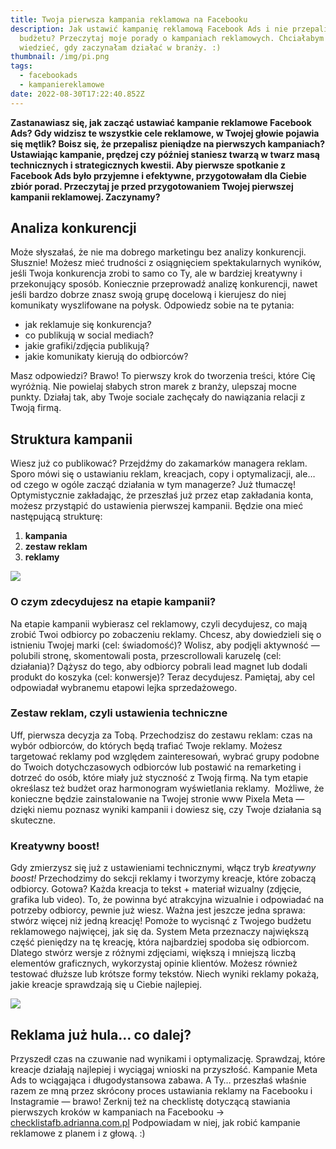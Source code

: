 ```yaml
---
title: Twoja pierwsza kampania reklamowa na Facebooku
description: Jak ustawić kampanię reklamową Facebook Ads i nie przepalić
  budżetu? Przeczytaj moje porady o kampaniach reklamowych. Chciałabym to
  wiedzieć, gdy zaczynałam działać w branży. :)
thumbnail: /img/pi.png
tags:
  - facebookads
  - kampaniereklamowe
date: 2022-08-30T17:22:40.852Z
---
```

**Zastanawiasz się, jak zacząć ustawiać kampanie reklamowe Facebook Ads? Gdy widzisz te wszystkie cele reklamowe, w Twojej głowie pojawia się mętlik? Boisz się, że przepalisz pieniądze na pierwszych kampaniach? Ustawiając kampanie, prędzej czy później staniesz twarzą w twarz masą technicznych i strategicznych kwestii. Aby pierwsze spotkanie z Facebook Ads było przyjemne i efektywne, przygotowałam dla Ciebie zbiór porad. Przeczytaj je przed przygotowaniem Twojej pierwszej kampanii reklamowej. Zaczynamy?**

## Analiza konkurencji

Może słyszałaś, że nie ma dobrego marketingu bez analizy konkurencji. Słusznie! Możesz mieć trudności z osiągnięciem spektakularnych wyników, jeśli Twoja konkurencja zrobi to samo co Ty, ale w bardziej kreatywny i przekonujący sposób. Koniecznie przeprowadź analizę konkurencji, nawet jeśli bardzo dobrze znasz swoją grupę docelową i kierujesz do niej komunikaty wyszlifowane na połysk. Odpowiedz sobie na te pytania:

* jak reklamuje się konkurencja?
* co publikują w social mediach?
* jakie grafiki/zdjęcia publikują?
* jakie komunikaty kierują do odbiorców?

Masz odpowiedzi? Brawo! To pierwszy krok do tworzenia treści, które Cię wyróżnią. Nie powielaj słabych stron marek z branży, ulepszaj mocne punkty. Działaj tak, aby Twoje sociale zachęcały do nawiązania relacji z Twoją firmą.

## Struktura kampanii

Wiesz już co publikować? Przejdźmy do zakamarków managera reklam. Sporo mówi się o ustawianiu reklam, kreacjach, copy i optymalizacji, ale… od czego w ogóle zacząć działania w tym managerze? Już tłumaczę! Optymistycznie zakładając, że przeszłaś już przez etap zakładania konta, możesz przystąpić do ustawienia pierwszej kampanii. Będzie ona mieć następującą strukturę:

1. **kampania**
2. **zestaw reklam**
3. **reklamy**

![](https://lh6.googleusercontent.com/gTuvOLgw-150MbyizcQy0uzm_gXxVxo0nSUlwHxbS3S3xvbXHVmWLvWPgRow2WX2idcpK_PozJTB516QPXkBYRKlIAZVHR642EpltvCukLcSz5Kf89m6AXCwHDYzHxlR-VXsNXF6TXziw93oDSBW8fPjFii9pnsELel7DvBsciYC4xiuF_6nppq4Rw)

### O czym zdecydujesz na etapie kampanii?

Na etapie kampanii wybierasz cel reklamowy, czyli decydujesz, co mają zrobić Twoi odbiorcy po zobaczeniu reklamy. Chcesz, aby dowiedzieli się o istnieniu Twojej marki (cel: świadomość)? Wolisz, aby podjęli aktywność — polubili stronę, skomentowali posta, przescrollowali karuzelę (cel: działania)? Dążysz do tego, aby odbiorcy pobrali lead magnet lub dodali produkt do koszyka (cel: konwersje)? Teraz decydujesz. Pamiętaj, aby cel odpowiadał wybranemu etapowi lejka sprzedażowego. 

### Zestaw reklam, czyli ustawienia techniczne

Uff, pierwsza decyzja za Tobą. Przechodzisz do zestawu reklam: czas na wybór odbiorców, do których będą trafiać Twoje reklamy. Możesz targetować reklamy pod względem zainteresowań, wybrać grupy podobne do Twoich dotychczasowych odbiorców lub postawić na remarketing i dotrzeć do osób, które miały już styczność z Twoją firmą. Na tym etapie określasz też budżet oraz harmonogram wyświetlania reklamy.  Możliwe, że konieczne będzie zainstalowanie na Twojej stronie www Pixela Meta — dzięki niemu poznasz wyniki kampanii i dowiesz się, czy Twoje działania są skuteczne.

### Kreatywny boost!

Gdy zmierzysz się już z ustawieniami technicznymi, włącz tryb *kreatywny boost!* Przechodzimy do sekcji reklamy i tworzymy kreacje, które zobaczą odbiorcy. Gotowa? Każda kreacja to tekst + materiał wizualny (zdjęcie, grafika lub video). To, że powinna być atrakcyjna wizualnie i odpowiadać na potrzeby odbiorcy, pewnie już wiesz. Ważna jest jeszcze jedna sprawa: stwórz więcej niż jedną kreację! Pomoże to wycisnąć z Twojego budżetu reklamowego najwięcej, jak się da. System Meta przeznaczy największą część pieniędzy na tę kreację, która najbardziej spodoba się odbiorcom. Dlatego stwórz wersje z różnymi zdjęciami, większą i mniejszą liczbą elementów graficznych, wykorzystaj opinie klientów. Możesz również testować dłuższe lub krótsze formy tekstów. Niech wyniki reklamy pokażą, jakie kreacje sprawdzają się u Ciebie najlepiej. 

![](https://lh4.googleusercontent.com/akaomK8ncFHvZmNI3THNJ4GXTbpNPaJWXnAmde4pHKNyRbiScCSDTxvLykY-9ixOjS7EfwPaQegPt5_an8dsAwRqtbk0zEY07lzWKGu3yCgYWNHBOEsC7Bd6Lm6ne3tAPTjAIKw27oetiSKlfWz3Xx5tWDEAScB941oOKMZojrgKfXDH9I8Q5runPw)

## Reklama już hula… co dalej?

Przyszedł czas na czuwanie nad wynikami i optymalizację. Sprawdzaj, które kreacje działają najlepiej i wyciągaj wnioski na przyszłość. Kampanie Meta Ads to wciągająca i długodystansowa zabawa. A Ty… przeszłaś właśnie razem ze mną przez skrócony proces ustawiania reklamy na Facebooku i Instagramie — brawo! Zerknij też na checklistę dotyczącą stawiania pierwszych kroków w kampaniach na Facebooku -> [checklistafb.adrianna.com.pl](checklistafb.adrianna.com.pl) Podpowiadam w niej, jak robić kampanie reklamowe z planem i z głową. :)